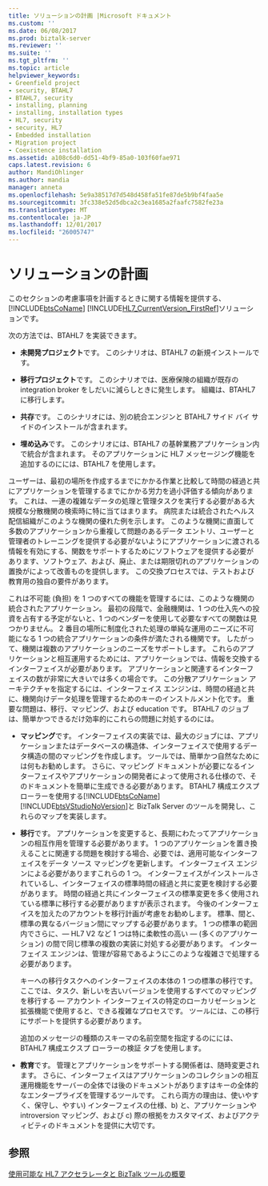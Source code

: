 ```yaml
---
title: ソリューションの計画 |Microsoft ドキュメント
ms.custom: ''
ms.date: 06/08/2017
ms.prod: biztalk-server
ms.reviewer: ''
ms.suite: ''
ms.tgt_pltfrm: ''
ms.topic: article
helpviewer_keywords:
- Greenfield project
- security, BTAHL7
- BTAHL7, security
- installing, planning
- installing, installation types
- HL7, security
- security, HL7
- Embedded installation
- Migration project
- Coexistence installation
ms.assetid: a108c6d0-dd51-4bf9-85a0-103f60fae971
caps.latest.revision: 6
author: MandiOhlinger
ms.author: mandia
manager: anneta
ms.openlocfilehash: 5e9a38517d7d548d458fa51fe87de5b9bf4faa5e
ms.sourcegitcommit: 3fc338e52d5dbca2c3ea1685a2faafc7582fe23a
ms.translationtype: MT
ms.contentlocale: ja-JP
ms.lasthandoff: 12/01/2017
ms.locfileid: "26005747"
---
```

# <a name="planning-for-your-solution"></a>ソリューションの計画
このセクションの考慮事項を計画するときに関する情報を提供する、 [!INCLUDE[btsCoName](../../includes/btsconame-md.md)] [!INCLUDE[HL7_CurrentVersion_FirstRef](../../includes/hl7-currentversion-firstref-md.md)]ソリューションです。  
  
 次の方法では、BTAHL7 を実装できます。  
  
-   **未開発プロジェクト**です。 このシナリオは、BTAHL7 の新規インストールです。  
  
-   **移行プロジェクト**です。 このシナリオでは、医療保険の組織が既存の integration broker をしだいに減らしときに発生します。 組織は、BTAHL7 に移行します。  
  
-   **共存**です。 このシナリオには、別の統合エンジンと BTAHL7 サイド バイ サイドのインストールが含まれます。  
  
-   **埋め込み**です。 このシナリオには、BTAHL7 の基幹業務アプリケーション内で統合が含まれます。 そのアプリケーションに HL7 メッセージング機能を追加するのにには、BTAHL7 を使用します。  
  
 ユーザーは、最初の場所を作成するまでにかかる作業と比較して時間の経過と共にアプリケーションを管理するまでにかかる労力を過小評価する傾向があります。 これは、一連の複雑なデータの処理と管理タスクを実行する必要がある大規模な分散機関の検索時に特に当てはまります。 病院または統合されたヘルス配信組織がこのような機関の優れた例を示します。 このような機関に直面して多数のアプリケーションから重複して問題のあるデータ エントリ、ユーザーと管理者のトレーニングを提供する必要がないようにアプリケーションに渡される情報を有効にする、関数をサポートするためにソフトウェアを提供する必要があります、ソフトウェア、および、廃止、または期限切れのアプリケーションの置換がによって改善ものを提供します。 この交換プロセスでは、テストおよび教育用の独自の要件があります。  
  
 これは不可能 (負担) を 1 つのすべての機能を管理するには、このような機関の統合されたアプリケーション。 最初の段階で、金融機関は、1 つの仕入先への投資を占有する予定がないと、1 つのベンダーを使用して必要なすべての関数は見つかりません。 2 番目の場所に制度化された処理の単純な運用のニーズに不可能になる 1 つの統合アプリケーションの条件が満たされる機関です。 したがって、機関は複数のアプリケーションのニーズをサポートします。 これらのアプリケーションと相互運用するためには、アプリケーションでは、情報を交換するインターフェイスが必要があります。 アプリケーションと関連するインターフェイスの数が非常に大きいでは多くの場合です。 この分散アプリケーション アーキテクチャを指定するには、インターフェイス エンジンは、時間の経過と共に、機関向けデータ処理を管理するためのキーのインストルメント化です。 重要な問題は、移行、マッピング、および education です。 BTAHL7 のジョブは、簡単かつできるだけ効率的にこれらの問題に対処するのには。  
  
-   **マッピング**です。 インターフェイスの実装では、最大のジョブには、アプリケーションまたはデータベースの構造体、インターフェイスで使用するデータ構造の間のマッピングを作成します。 ツールでは、簡単かつ自然なためには何もお勧めします。 さらに、マッピング ドキュメントが必要になるインターフェイスやアプリケーションの開発者によって使用される仕様ので、そのドキュメントを簡単に生成できる必要があります。 BTAHL7 構成エクスプ ローラーを使用する[!INCLUDE[btsCoName](../../includes/btsconame-md.md)][!INCLUDE[btsVStudioNoVersion](../../includes/btsvstudionoversion-md.md)]と BizTalk Server のツールを開発し、これらのマップを実装します。  
  
-   **移行**です。 アプリケーションを変更すると、長期にわたってアプリケーションの相互作用を管理する必要があります。 1 つのアプリケーションを置き換えることに関連する問題を検討する場合、必要では、適用可能なインターフェイスをデータ ソース マッピングを更新します。 インターフェイス エンジンによる必要がありますこれらの 1 つ。 インターフェイスがインストールされているし、インターフェイスの標準時間の経過と共に変更を検討する必要があります。 時間の経過と共にインターフェイスの標準変更を多く使用されている標準に移行する必要がありますが表示されます。 今後のインターフェイスを加えたのアカウントを移行計画が考慮をお勧めします。 標準、間と、標準の異なるバージョン間にマップする必要があります。 1 つの標準の範囲内でさらに、— HL7 V2 など 1 つは特に柔軟性の高い — (多くのアプリケーション) の間で同じ標準の複数の実装に対処する必要があります。 インターフェイス エンジンは、管理が容易であるようにこのような複雑さで処理する必要があります。  
  
     キーへの移行タスクへのインターフェイスの本体の 1 つの標準の移行です。 ここでは、タスク、新しいを古いバージョンを使用するすべてのマッピングを移行する — アカウント インターフェイスの特定のローカリゼーションと拡張機能で使用すると、できる複雑なプロセスです。 ツールには、この移行にサポートを提供する必要があります。  
  
     追加のメッセージの種類のスキーマの名前空間を指定するのにには、BTAHL7 構成エクスプ ローラーの検証 タブを使用します。  
  
-   **教育**です。 管理とアプリケーションをサポートする関係者は、随時変更されます。 さらに、インターフェイスはアプリケーションのコレクションの相互運用機能をサーバーの全体では後のドキュメントがありますはキーの全体的なエンタープライズを管理するツールです。 これら両方の理由は、使いやすく、保守し、やすい) インターフェイスの仕様、b) と、アプリケーションや introversion マッピング、および c) 際の根拠をカスタマイズ、およびアクティビティのドキュメントを提供に大切です。  
  
## <a name="see-also"></a>参照  
[使用可能な HL7 アクセラレータと BizTalk ツールの概要](../../adapters-and-accelerators/accelerator-hl7/learn-the-hl7-accelerator-and-the-biztalk-tools-available.md)